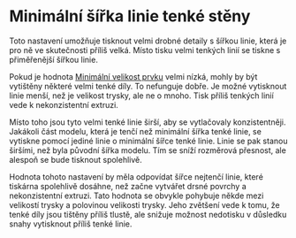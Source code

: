 Minimální šířka linie tenké stěny
====
Toto nastavení umožňuje tisknout velmi drobné detaily s šířkou linie, která je pro ně ve skutečnosti příliš velká. Místo tisku velmi tenkých linií se tiskne s přiměřenější šířkou linie.

Pokud je hodnota [Minimální velikost prvku](min_feature_size.md) velmi nízká, mohly by být vytištěny některé velmi tenké díly. To nefunguje dobře. Je možné vytisknout linie menší, než je velikost trysky, ale ne o mnoho. Tisk příliš tenkých linií vede k nekonzistentní extruzi.

Místo toho jsou tyto velmi tenké linie širší, aby se vytlačovaly konzistentněji. Jakákoli část modelu, která je tenčí než minimální šířka tenké linie, se vytiskne pomocí jediné linie o minimální šířce tenké linie. Linie se pak stanou širšími, než byla původní šířka modelu. Tím se sníží rozměrová přesnost, ale alespoň se bude tisknout spolehlivě.

Hodnota tohoto nastavení by měla odpovídat šířce nejtenčí linie, které tiskárna spolehlivě dosáhne, než začne vytvářet drsné povrchy a nekonzistentní extruzi. Tato hodnota se obvykle pohybuje někde mezi velikostí trysky a polovinou velikosti trysky. Jeho zvětšení vede k tomu, že tenké díly jsou tištěny příliš tlustě, ale snižuje možnost nedotisku v důsledku snahy vytisknout příliš tenké linie.